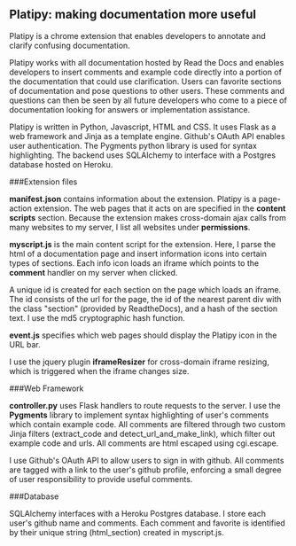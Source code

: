 Platipy: making documentation more useful
-----------------------------------------

Platipy is a chrome extension that enables developers to annotate and clarify confusing documentation.

Platipy works with all documentation hosted by Read the Docs and enables developers to insert comments and example code directly into a portion of the documentation that could use clarification.  Users can favorite sections of documentation and pose questions to other users. These comments and questions can then be seen by all future developers who come to a piece of documentation looking for answers or implementation assistance.

Platipy is written in Python, Javascript, HTML and CSS.  It uses Flask as a web framework and Jinja as a template engine.  Github's OAuth API enables user authentication.  The Pygments python library is used for syntax highlighting.  The backend uses SQLAlchemy to interface with a Postgres database hosted on Heroku.

###Extension files

**manifest.json** contains information about the extension.  Platipy is a page-action extension.  The web pages that it acts on are specified in the **content scripts** section.  Because the extension makes cross-domain ajax calls from many websites to my server, I list all websites under **permissions**.

**myscript.js** is the main content script for the extension.  Here, I parse the html of a documentation page and insert information icons into certain types of sections.  Each info icon loads an iframe which points to the **comment** handler on my server when clicked.

A unique id is created for each section on the page which loads an iframe.  The id consists of the url for the page, the id of the nearest parent div with the class "section" (provided by ReadtheDocs), and a hash of the section text.  I use the md5 cryptographic hash function.

**event.js** specifies which web pages should display the Platipy icon in the URL bar.

I use the jquery plugin **iframeResizer** for cross-domain iframe resizing, which is triggered when the iframe changes size.

###Web Framework

**controller.py** uses Flask handlers to route requests to the server.  I use the **Pygments** library to implement syntax highlighting of user's comments which contain example code.  All comments are filtered through two custom Jinja filters (extract_code and detect_url_and_make_link), which filter out example code and urls.  All comments are html escaped using cgi.escape.

I use Github's OAuth API to allow users to sign in with github.  All comments are tagged with a link to the user's github profile, enforcing a small degree of user responsibility to provide useful comments.

###Database

SQLAlchemy interfaces with a Heroku Postgres database.  I store each user's github name and comments.  Each comment and favorite is identified by their unique string (html_section) created in myscript.js.










